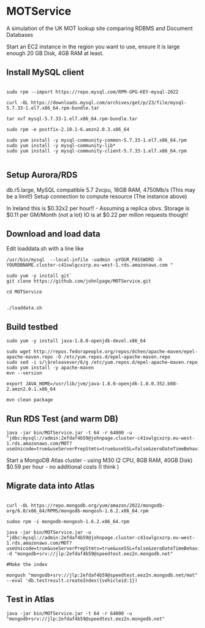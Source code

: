 # MOTService
A simulation of the UK MOT lookup site comparing RDBMS and Document Databases

Start an EC2 instance in the region you want to use, ensure it is large enough
20 GB Disk, 4GB RAM at least.


Install MySQL  client
----------------------
```

sudo rpm --import https://repo.mysql.com/RPM-GPG-KEY-mysql-2022

curl -OL https://downloads.mysql.com/archives/get/p/23/file/mysql-5.7.33-1.el7.x86_64.rpm-bundle.tar

tar xvf mysql-5.7.33-1.el7.x86_64.rpm-bundle.tar

sudo rpm -e postfix-2.10.1-6.amzn2.0.3.x86_64

sudo yum install -y mysql-community-common-5.7.33-1.el7.x86_64.rpm
sudo yum install -y mysql-community-lib*
sudo yum install -y mysql-community-client-5.7.33-1.el7.x86_64.rpm


```

Setup Aurora/RDS
--------------

db.r5.large, MySQL compatible 5.7 2vcpu, 16GB RAM, 4750Mb/s (This may be a limit!)
Setup connection to compute resource (The instance above)

In Ireland this is $0.32x2 per hour!! - Assuming a replica obvs.
Storage is $0.11 per GM/Month (not a lot)
IO is at $0.22 per millon requests though!


Download and load data
------------------------

Edit loaddata.sh with a line like

`/usr/bin/mysql  --local-infile -uadmin -pYOUR_PASSWORD -h YOURDBNAME.cluster-c41swlgcxzrp.eu-west-1.rds.amazonaws.com "`

```
sudo yum -y install git`
git clone https://github.com/johnlpage/MOTService.git

cd MOTService 


./loaddata.sh

```

Build testbed
---------------
```
sudo yum -y install java-1.8.0-openjdk-devel.x86_64

sudo wget http://repos.fedorapeople.org/repos/dchen/apache-maven/epel-apache-maven.repo -O /etc/yum.repos.d/epel-apache-maven.repo
sudo sed -i s/\$releasever/6/g /etc/yum.repos.d/epel-apache-maven.repo
sudo yum install -y apache-maven
mvn --version

export JAVA_HOME=/usr/lib/jvm/java-1.8.0-openjdk-1.8.0.352.b08-2.amzn2.0.1.x86_64

mvn clean package
```

Run RDS Test (and warm DB)
--------------------------
```
java -jar bin/MOTService.jar -t 64 -r 64000 -u  "jdbc:mysql://admin:2efdaf4b59@johnpage.cluster-c41swlgcxzrp.eu-west-1.rds.amazonaws.com/MOT?useUnicode=true&useServerPrepStmts=true&useSSL=false&zeroDateTimeBehavior=convertToNull" 

```

Start a MongoDB Atlas cluster - using M30 (2 CPU, 8GB RAM, 40GB Disk) $0.59 per hour - no additional costs (I think )


Migrate data into Atlas
------------------------

```

curl -OL https://repo.mongodb.org/yum/amazon/2022/mongodb-org/6.0/x86_64/RPMS/mongodb-mongosh-1.6.2.x86_64.rpm

sudoo rpm -i mongodb-mongosh-1.6.2.x86_64.rpm

java -jar bin/MOTService.jar -u  "jdbc:mysql://admin:2efdaf4b59@johnpage.cluster-c41swlgcxzrp.eu-west-1.rds.amazonaws.com/MOT?useUnicode=true&useServerPrepStmts=true&useSSL=false&zeroDateTimeBehavior=convertToNull" -d "mongodb+srv://jlp:2efdaf4b59@speedtest.eez2n.mongodb.net"

#Make the index

mongosh "mongodb+srv://jlp:2efdaf4b59@speedtest.eez2n.mongodb.net/mot"  --eval 'db.testresult.createIndex({vehicleid:1})
```

Test in Atlas
---------------

```
java -jar bin/MOTService.jar -t 64 -r 64000 -u  "mongodb+srv://jlp:2efdaf4b59@speedtest.eez2n.mongodb.net"
```